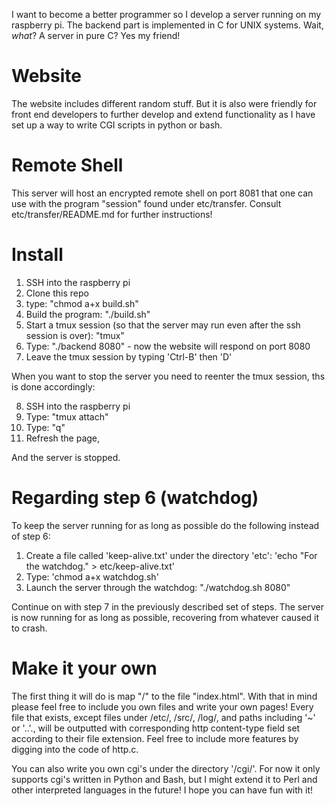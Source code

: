 I want to become a better programmer so I develop a server running on my raspberry pi.
The backend part is implemented in C for UNIX systems. Wait, _what_? A server in pure C? Yes my friend!

# Website

The website includes different random stuff. 
But it is also were friendly for front end developers to further develop
and extend functionality as I have set up a way to write CGI scripts in python or bash. 

# Remote Shell
This server will host an encrypted remote shell on port 8081 that one can use 
with the program "session" found under etc/transfer. Consult etc/transfer/README.md 
for further instructions!

# Install

1. SSH into the raspberry pi
2. Clone this repo
3. type: "chmod a+x build.sh"
4. Build the program: "./build.sh" 
5. Start a tmux session (so that the server may run even after the ssh session is over): "tmux"
6. Type: "./backend 8080" - now the website will respond on port 8080
7. Leave the tmux session by typing 'Ctrl-B' then 'D'

When you want to stop the server you need to reenter the tmux session, ths is done accordingly:

8. SSH into the raspberry pi
9. Type: "tmux attach" 
10. Type: "q"
11. Refresh the page,

And the server is stopped.

# Regarding step 6 (watchdog)
To keep the server running for as long as possible do the following instead of step 6:

1. Create a file called 'keep-alive.txt' under the directory 'etc': 'echo "For the watchdog." > etc/keep-alive.txt' 
2. Type: 'chmod a+x watchdog.sh'
3. Launch the server through the watchdog: "./watchdog.sh 8080"

Continue on with step 7 in the previously described set of steps.
The server is now running for as long as possible, recovering from whatever caused it to crash. 

# Make it your own

The first thing it will do is map "/" to the file "index.html".
With that in mind please feel free to include you own files and write your own pages!
Every file that exists, except files under /etc/, /src/, /log/, and paths including '~' or '..'., 
will be outputted with corresponding http content-type field set according to their file extension. 
Feel free to include more features by digging into the code of http.c. 

You can also write you own cgi's under the directory '/cgi/'. For now it only supports cgi's written in Python and Bash, 
but I might extend it to Perl and other interpreted languages in the future! 
I hope you can have fun with it!
